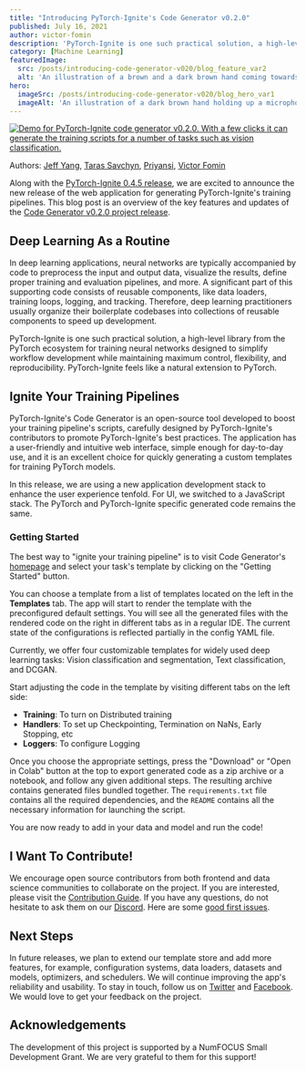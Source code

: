 ```yaml
---
title: "Introducing PyTorch-Ignite's Code Generator v0.2.0"
published: July 16, 2021
author: victor-fomin
description: 'PyTorch-Ignite is one such practical solution, a high-level library from the PyTorch ecosystem for training neural networks designed to simplify workflow development while maintaining maximum control, flexibility, and reproducibility. PyTorch-Ignite feels like a natural extension to PyTorch.'
category: [Machine Learning]
featuredImage:
  src: /posts/introducing-code-generator-v020/blog_feature_var2
  alt: 'An illustration of a brown and a dark brown hand coming towards each other to pass a business card with the logo of Quansight Labs.'
hero:
  imageSrc: /posts/introducing-code-generator-v020/blog_hero_var1
  imageAlt: 'An illustration of a dark brown hand holding up a microphone, with some graphical elements highlighting the top of the microphone.'
---
```


[![Demo for PyTorch-Ignite code generator v0.2.0. With a few clicks it can generate the training scripts for a number of tasks such as vision classification.](https://raw.githubusercontent.com/pytorch-ignite/code-generator/main/src/assets/code-generator-demo.gif)](https://code-generator.pytorch-ignite.ai/)

Authors: [Jeff Yang](https://github.com/ydcjeff), [Taras Savchyn](https://github.com/trsvchn), [Priyansi](https://github.com/Priyansi), [Victor Fomin](https://github.com/vfdev-5)

Along with the [PyTorch-Ignite 0.4.5 release](https://github.com/pytorch/ignite/releases/tag/v0.4.5), we are excited to announce the new release of the web application for generating PyTorch-Ignite's training pipelines. This blog post is an overview of the key features and updates of the [Code Generator v0.2.0 project release](https://github.com/pytorch-ignite/code-generator/releases/tag/v0.2.0).

## Deep Learning As a Routine

In deep learning applications, neural networks are typically accompanied by code to preprocess the input and output data, visualize the results, define proper training and evaluation pipelines, and more. A significant part of this supporting code consists of reusable components, like data loaders, training loops, logging, and tracking. Therefore, deep learning practitioners usually organize their boilerplate codebases into collections of reusable components to speed up development.

PyTorch-Ignite is one such practical solution, a high-level library from the PyTorch ecosystem for training neural networks designed to simplify workflow development while maintaining maximum control, flexibility, and reproducibility. PyTorch-Ignite feels like a natural extension to PyTorch.

## Ignite Your Training Pipelines

PyTorch-Ignite's Code Generator is an open-source tool developed to boost your training pipeline's scripts, carefully designed by PyTorch-Ignite's contributors to promote PyTorch-Ignite's best practices. The application has a user-friendly and intuitive web interface, simple enough for day-to-day use, and it is an excellent choice for quickly generating a custom templates for training PyTorch models.

In this release, we are using a new application development stack to enhance the user experience tenfold. For UI, we switched to a JavaScript stack. The PyTorch and PyTorch-Ignite specific generated code remains the same.

### Getting Started

The best way to "ignite your training pipeline" is to visit Code Generator's [homepage](https://code-generator.pytorch-ignite.ai/) and select your task's template by clicking on the "Getting Started" button.

You can choose a template from a list of templates located on the left in the **Templates** tab. The app will start to render the template with the preconfigured default settings. You will see all the generated files with the rendered code on the right in different tabs as in a regular IDE. The current state of the configurations is reflected partially in the config YAML file.

Currently, we offer four customizable templates for widely used deep learning tasks: Vision classification and segmentation, Text classification, and DCGAN.

Start adjusting the code in the template by visiting different tabs on the left side:

- **Training**: To turn on Distributed training
- **Handlers**: To set up Checkpointing, Termination on NaNs, Early Stopping, etc
- **Loggers**: To configure Logging

Once you choose the appropriate settings, press the "Download" or "Open in Colab" button at the top to export generated code as a zip archive or a notebook, and follow any given additional steps. The resulting archive contains generated files bundled together. The `requirements.txt` file contains all the required dependencies, and the `README` contains all the necessary information for launching the script.

You are now ready to add in your data and model and run the code!


## I Want To Contribute!

We encourage open source contributors from both frontend and data science communities to collaborate on the project. If you are interested, please visit the [Contribution Guide](https://github.com/pytorch-ignite/code-generator/blob/main/CONTRIBUTING.md). If you have any questions, do not hesitate to ask them on our [Discord](https://discord.com/invite/djZtm3EmKj). Here are some [good first issues](https://github.com/pytorch-ignite/code-generator/issues?q=is%3Aopen+is%3Aissue+label%3A%22good+first+issue%22).

## Next Steps

In future releases, we plan to extend our template store and add more features, for example, configuration systems, data loaders, datasets and models, optimizers, and schedulers. We will continue improving the app's reliability and usability. To stay in touch, follow us on [Twitter](https://twitter.com/pytorch_ignite) and [Facebook](https://facebook.com/PyTorch-Ignite-Community-105837321694508). We would love to get your feedback on the project.

## Acknowledgements

The development of this project is supported by a NumFOCUS Small Development Grant. We are very grateful to them for this support!
